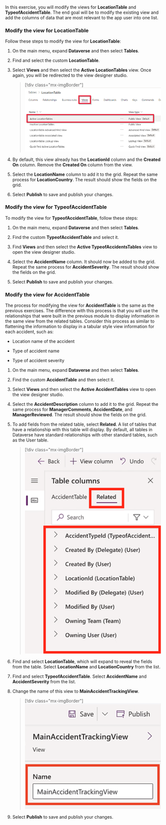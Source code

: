 In this exercise, you will modify the views for **LocationTable** and **TypeofAccidentTable**. The end goal will be to modify the existing view and add the columns of data that are most relevant to the app user into one list.

### Modify the view for LocationTable

Follow these steps to modify the view for **LocationTable**:

1. On the main menu, expand **Dataverse** and then select **Tables**.

1. Find and select the custom **LocationTable**.

1. Select **Views** and then select the **Active LocationTables** view. Once again, you will be redirected to the view designer studio.

    > [!div class="mx-imgBorder"]
    > [![Screenshot of the Views option highlighted and the Active Location Tables option selected.](../media/7-views-option.png)](../media/7-views-option.png#lightbox)

1. By default, this view already has the **LocationId** column and the **Created On** column. Remove the **Created On** column from the view.

1. Select the **LocationName** column to add it to the grid. Repeat the same process for **LocationCountry**. The result should show the fields on the grid.

1. Select **Publish** to save and publish your changes.

### Modify the view for TypeofAccidentTable

To modify the view for **TypeofAccidentTable**, follow these steps:

1. On the main menu, expand **Dataverse** and then select **Tables**.

1. Find the custom **TypeofAccidentTable** and select it.

1. Find **Views** and then select the **Active TypeofAccidentsTables** view to open the view designer studio.

1. Select the **AccidentName** column. It should now be added to the grid. Repeat the same process for **AccidentSeverity**. The result should show the fields on the grid.

1. Select **Publish** to save and publish your changes.

### Modify the view for AccidentTable

The process for modifying the view for **AccidentTable** is the same as the previous exercises. The difference with this process is that you will use the relationships that were built in the previous module to display information in the same view from the related tables. Consider this process as similar to flattening the information to display in a tabular style view information for each accident, such as:

- Location name of the accident

- Type of accident name

- Type of accident severity

1. On the main menu, expand **Dataverse** and then select **Tables**.

1. Find the custom **AccidentTable** and then select it.

1. Select **Views** and then select the **Active AccidentTables** view to open the view designer studio.

1. Select the **AccidentDescription** column to add it to the grid. Repeat the same process for **ManagerComments**, **AccidentDate**, and **ManagerReviewed**. The result should show the fields on the grid.

1. To add fields from the related table, select **Related**. A list of tables that have a relationship with this table will display. By default, all tables in Dataverse have standard relationships with other standard tables, such as the User table.

    > [!div class="mx-imgBorder"]
    > [![Screenshot of table columns with the Related option highlighted.](../media/8-related.png)](../media/8-related.png#lightbox)

1. Find and select **LocationTable**, which will expand to reveal the fields from the table. Select **LocationName** and **LocationCountry** from the list.

1. Find and select **TypeofAccidentTable**. Select **AccidentName** and **AccidentSeverity** from the list.

1. Change the name of this view to **MainAccidentTrackingView**.

    > [!div class="mx-imgBorder"]
    > [![Screenshot of the updated Main Accident Tracking View name entered in the Name field.](../media/9-main-accident-view.png)](../media/9-main-accident-view.png#lightbox)

1. Select **Publish** to save and publish your changes.
